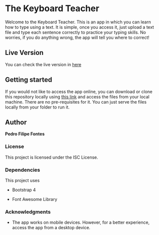 # The Keyboard Teacher

Welcome to the Keyboard Teacher. This is an app in which you can learn how to type using a text. It is simple, once you access it, just upload a text file and type each sentence correctly to practice your typing skills. No worries, if you do anything wrong, the app will tell you where to correct!

## Live Version

You can check the live version in [here](https://pedrofilipefontes.github.io/keyboard-typer/)

## Getting started

If you would not like to access the app online, you can download or clone this repository locally using [this link](https://github.com/pedrofilipefontes/keyboard-typer/archive/master.zip) and access the files from your local machine. There are no pre-requisites for it. You can just serve the files locally from your folder to run it.

## Author

**Pedro Filipe Fontes**

### License

This project is licensed under the ISC License.

### Dependencies

This project uses

* Bootstrap 4

* Font Awesome Library

### Acknowledgments

* The app works on mobile devices. However, for a better experience, access the app from a desktop device.